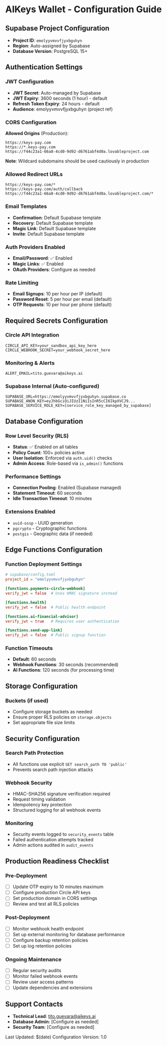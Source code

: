 # AIKeys Wallet - Configuration Guide

## Supabase Project Configuration
- **Project ID**: `emolyyvmvvfjyxbguhyn`
- **Region**: Auto-assigned by Supabase
- **Database Version**: PostgreSQL 15+

## Authentication Settings

### JWT Configuration
- **JWT Secret**: Auto-managed by Supabase
- **JWT Expiry**: 3600 seconds (1 hour) - default
- **Refresh Token Expiry**: 24 hours - default
- **Audience**: emolyyvmvvfjyxbguhyn (project ref)

### CORS Configuration
**Allowed Origins** (Production):
```
https://keys-pay.com
https://*.keys-pay.com
https://f44c23a1-66a8-4cd0-9d92-d6761abf4d0a.lovableproject.com
```

**Note**: Wildcard subdomains should be used cautiously in production

### Allowed Redirect URLs
```
https://keys-pay.com/*
https://keys-pay.com/auth/callback
https://f44c23a1-66a8-4cd0-9d92-d6761abf4d0a.lovableproject.com/*
```

### Email Templates
- **Confirmation**: Default Supabase template
- **Recovery**: Default Supabase template  
- **Magic Link**: Default Supabase template
- **Invite**: Default Supabase template

### Auth Providers Enabled
- **Email/Password**: ✅ Enabled
- **Magic Links**: ✅ Enabled
- **OAuth Providers**: Configure as needed

### Rate Limiting
- **Email Signups**: 10 per hour per IP (default)
- **Password Reset**: 5 per hour per email (default)
- **OTP Requests**: 10 per hour per phone (default)

## Required Secrets Configuration

### Circle API Integration
```
CIRCLE_API_KEY=your_sandbox_api_key_here
CIRCLE_WEBHOOK_SECRET=your_webhook_secret_here
```

### Monitoring & Alerts
```
ALERT_EMAIL=tito.guevara@aikeys.ai
```

### Supabase Internal (Auto-configured)
```
SUPABASE_URL=https://emolyyvmvvfjyxbguhyn.supabase.co
SUPABASE_ANON_KEY=eyJhbGciOiJIUzI1NiIsInR5cCI6IkpXVCJ9...
SUPABASE_SERVICE_ROLE_KEY=[service_role_key_managed_by_supabase]
```

## Database Configuration

### Row Level Security (RLS)
- **Status**: ✅ Enabled on all tables
- **Policy Count**: 100+ policies active
- **User Isolation**: Enforced via `auth.uid()` checks
- **Admin Access**: Role-based via `is_admin()` functions

### Performance Settings
- **Connection Pooling**: Enabled (Supabase managed)
- **Statement Timeout**: 60 seconds
- **Idle Transaction Timeout**: 10 minutes

### Extensions Enabled
- `uuid-ossp` - UUID generation
- `pgcrypto` - Cryptographic functions
- `postgis` - Geographic data (if needed)

## Edge Functions Configuration

### Function Deployment Settings
```toml
# supabase/config.toml
project_id = "emolyyvmvvfjyxbguhyn"

[functions.payments-circle-webhook]
verify_jwt = false  # Uses HMAC signature instead

[functions.health]
verify_jwt = false  # Public health endpoint

[functions.ai-financial-advisor]
verify_jwt = true   # Requires user authentication

[functions.send-app-link]
verify_jwt = false  # Public signup function
```

### Function Timeouts
- **Default**: 60 seconds
- **Webhook Functions**: 30 seconds (recommended)
- **AI Functions**: 120 seconds (for processing time)

## Storage Configuration

### Buckets (if used)
- Configure storage buckets as needed
- Ensure proper RLS policies on `storage.objects`
- Set appropriate file size limits

## Security Configuration

### Search Path Protection
- All functions use explicit `SET search_path TO 'public'`
- Prevents search path injection attacks

### Webhook Security
- HMAC-SHA256 signature verification required
- Request timing validation
- Idempotency key protection
- Structured logging for all webhook events

### Monitoring
- Security events logged to `security_events` table
- Failed authentication attempts tracked
- Admin actions audited in `audit_events`

## Production Readiness Checklist

### Pre-Deployment
- [ ] Update OTP expiry to 10 minutes maximum
- [ ] Configure production Circle API keys
- [ ] Set production domain in CORS settings
- [ ] Review and test all RLS policies

### Post-Deployment  
- [ ] Monitor webhook health endpoint
- [ ] Set up external monitoring for database performance
- [ ] Configure backup retention policies
- [ ] Set up log retention policies

### Ongoing Maintenance
- [ ] Regular security audits
- [ ] Monitor failed webhook events
- [ ] Review user access patterns
- [ ] Update dependencies and extensions

## Support Contacts
- **Technical Lead**: tito.guevara@aikeys.ai
- **Database Admin**: [Configure as needed]
- **Security Team**: [Configure as needed]

Last Updated: $(date)
Configuration Version: 1.0